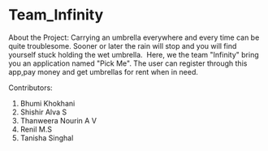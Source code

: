 # Team_Infinity
About the Project: Carrying an umbrella everywhere and every time can be quite troublesome.
Sooner or later the rain will stop and you will find yourself stuck holding the wet umbrella. 
Here, we the team "Infinity" bring you an application named "Pick Me".
The user can register through this app,pay money and get umbrellas for rent when in need.

Contributors: 
1) Bhumi Khokhani
2) Shishir Alva S
3) Thanweera Nourin A V
4) Renil M.S
5) Tanisha Singhal
